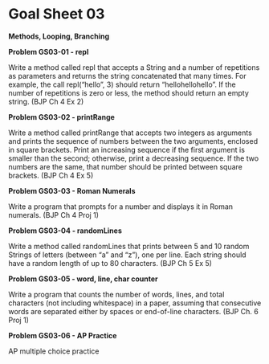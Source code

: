 # Goal Sheet 03

**Methods, Looping, Branching**

**Problem GS03-01 - repl**

Write a method called repl that accepts a String and a number of repetitions as parameters and returns the string concatenated that many times. For example, the call repl(“hello”, 3) should return “hellohellohello”. If the number of repetitions is zero or less, the method should return an empty string. (BJP Ch 4 Ex 2)

**Problem GS03-02 - printRange**

Write a method called printRange that accepts two integers as arguments and prints the sequence of numbers between the two arguments, enclosed in square brackets.  Print an increasing sequence if the first argument is smaller than the second; otherwise, print a decreasing sequence.  If the two numbers are the same, that number should be printed between square brackets.  (BJP Ch 4 Ex 5)

**Problem GS03-03 - Roman Numerals**

Write a program that prompts for a number and displays it in Roman numerals.  (BJP Ch 4 Proj 1)

**Problem GS03-04 - randomLines**

Write a method called randomLines that prints between 5 and 10 random Strings of letters (between “a” and “z”), one per line.  Each string should have a random length of up to 80 characters.  (BJP Ch 5 Ex 5)

**Problem GS03-05 - word, line, char counter**

Write a program that counts the number of words, lines, and total characters (not including whitespace) in a paper, assuming that consecutive words are separated either by spaces or end-of-line characters.  (BJP Ch. 6 Proj 1)

**Problem GS03-06 - AP Practice**

AP multiple choice practice
